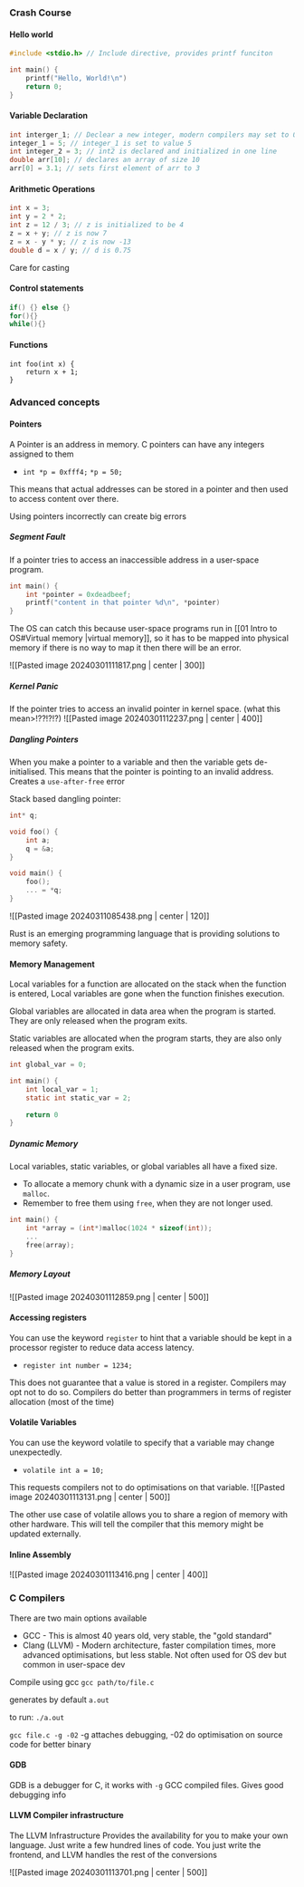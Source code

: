 ### Crash Course
#### Hello world
```c
#include <stdio.h> // Include directive, provides printf funciton

int main() {
	printf("Hello, World!\n")
	return 0;
}
```

#### Variable Declaration
```c
int interger_1; // Declear a new integer, modern compilers may set to 0
integer_1 = 5; // integer_1 is set to value 5
int integer_2 = 3; // int2 is declared and initialized in one line
double arr[10]; // declares an array of size 10
arr[0] = 3.1; // sets first element of arr to 3
```

#### Arithmetic Operations
```C
int x = 3;
int y = 2 * 2;
int z = 12 / 3; // z is initialized to be 4
z = x + y; // z is now 7
z = x - y * y; // z is now -13
double d = x / y; // d is 0.75
```
Care for casting

#### Control statements
```c
if() {} else {}
for(){}
while(){}
```

#### Functions
```
int foo(int x) {
	return x + 1;
}
```

### Advanced concepts
#### Pointers
A Pointer is an address in memory.
C pointers can have any integers assigned to them
- `int *p = 0xfff4;` `*p = 50;`

This means that actual addresses can be stored in a pointer and then used to access content over there.

Using pointers incorrectly can create big errors
##### Segment Fault
If a pointer tries to access an inaccessible address in a user-space program.
```c
int main() {
	int *pointer = 0xdeadbeef;
	printf("content in that pointer %d\n", *pointer)
}
```
The OS can catch this because user-space programs run in [[01 Intro to OS#Virtual memory |virtual memory]], so it has to be mapped into physical memory if there is no way to map it then there will be an error. 

![[Pasted image 20240301111817.png | center | 300]]


##### Kernel Panic
If the pointer tries to access an invalid pointer in kernel space. (what this mean>!??!?!?)
![[Pasted image 20240301112237.png | center | 400]]

##### Dangling Pointers
When you make a pointer to a variable and then the variable gets de-initialised. This means that the pointer is pointing to an invalid address.  Creates a `use-after-free` error

Stack based dangling pointer:
```c
int* q;

void foo() {
	int a;
	q = &a;
}

void main() {
	foo();
	... = *q;
}
```
![[Pasted image 20240311085438.png | center | 120]] 

Rust is an emerging programming language that is providing solutions to memory safety.  

#### Memory Management 
Local variables for a function are allocated on the stack when the function is entered, Local variables are gone when the function finishes execution.

Global variables are allocated in data area when the program is started. They are only released when the program exits.

Static variables are allocated when the program starts, they are also only released when the program exits. 

```c
int global_var = 0;

int main() {
	int local_var = 1;
	static int static_var = 2;
	
	return 0
}
```

##### Dynamic Memory
Local variables, static variables, or global variables all have a fixed size.
- To allocate a memory chunk with a dynamic size in a user program, use `malloc`.
- Remember to free them using `free`, when they are not longer used.

```C
int main() {
	int *array = (int*)malloc(1024 * sizeof(int));
	...
	free(array);
}
```

##### Memory Layout
![[Pasted image 20240301112859.png | center | 500]]

#### Accessing registers
You can use the keyword `register` to hint that a variable should be kept in a processor register to reduce data access latency.
- `register int number = 1234;`

This does not guarantee that a value is stored in a register. Compilers may opt not to do so. Compilers do better than programmers in terms of register allocation (most of the time)

#### Volatile Variables
You can use the keyword volatile to specify that a variable may change unexpectedly.
- `volatile int a = 10;`

This requests compilers not to do optimisations on that variable.
![[Pasted image 20240301113131.png | center | 500]]

The other use case of volatile allows you to share a region of memory with other hardware. This will tell the compiler that this memory might be updated externally. 
#### Inline Assembly
![[Pasted image 20240301113416.png | center | 400]]

### C Compilers
There are two main options available
- GCC - This is almost 40 years old, very stable, the "gold standard"
- Clang (LLVM) - Modern architecture, faster compilation times, more advanced optimisations, but less stable. Not often used for OS dev but common in user-space dev

Compile using gcc
`gcc path/to/file.c`

generates by default `a.out`

to run: `./a.out`

`gcc file.c -g -02` -g attaches debugging, -02 do optimisation on source code for better binary

#### GDB
GDB is a debugger for C, it works with `-g` GCC compiled files. Gives good debugging info
#### LLVM Compiler infrastructure
The LLVM Infrastructure Provides the availability for you to make your own language. Just write a few hundred lines of code. You just write the frontend, and LLVM handles the rest of the conversions

![[Pasted image 20240301113701.png | center | 500]]
